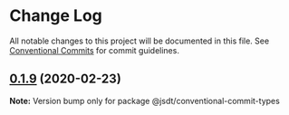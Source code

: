 # Change Log

All notable changes to this project will be documented in this file.
See [Conventional Commits](https://conventionalcommits.org) for commit guidelines.

## [0.1.9](https://github.com/jsdevtools/conventional-commit-types/compare/@jsdt/conventional-commit-types@0.1.5...@jsdt/conventional-commit-types@0.1.9) (2020-02-23)

**Note:** Version bump only for package @jsdt/conventional-commit-types
